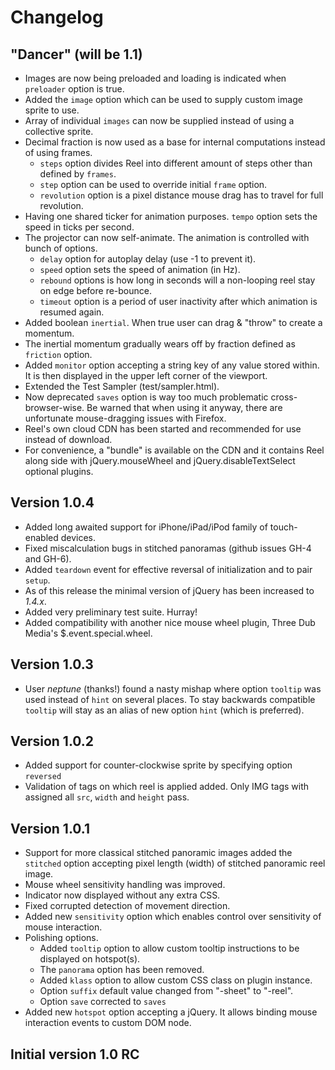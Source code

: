 Changelog
=========

"Dancer" (will be 1.1)
--------
* Images are now being preloaded and loading is indicated when `preloader` option is true.
* Added the `image` option which can be used to supply custom image sprite to use.
* Array of individual `images` can now be supplied instead of using a collective sprite.
* Decimal fraction is now used as a base for internal computations instead of using frames.
    * `steps` option divides Reel into different amount of steps other than defined by `frames`.
    * `step` option can be used to override initial `frame` option.
    * `revolution` option is a pixel distance mouse drag has to travel for full revolution.
* Having one shared ticker for animation purposes. `tempo` option sets the speed in ticks per second.
* The projector can now self-animate. The animation is controlled with bunch of options.
    * `delay` option for autoplay delay (use -1 to prevent it).
    * `speed` option sets the speed of animation (in Hz).
    * `rebound` options is how long in seconds will a non-looping reel stay on edge before re-bounce.
    * `timeout` option is a period of user inactivity after which animation is resumed again.
* Added boolean `inertial`. When true user can drag & "throw" to create a momentum.
* The inertial momentum gradually wears off by fraction defined as `friction` option.
* Added `monitor` option accepting a string key of any value stored within. It is then displayed in the upper left corner of the viewport.
* Extended the Test Sampler (test/sampler.html).
* Now deprecated `saves` option is way too much problematic cross-browser-wise. Be warned that when using it anyway, there are unfortunate mouse-dragging issues with Firefox.
* Reel's own cloud CDN has been started and recommended for use instead of download.
* For convenience, a "bundle" is available on the CDN and it contains Reel along side with jQuery.mouseWheel and jQuery.disableTextSelect optional plugins.

Version 1.0.4
-------------
* Added long awaited support for iPhone/iPad/iPod family of touch-enabled devices.
* Fixed miscalculation bugs in stitched panoramas (github issues GH-4 and GH-6).
* Added `teardown` event for effective reversal of initialization and to pair `setup`.
* As of this release the minimal version of jQuery has been increased to *1.4.x*.
* Added very preliminary test suite. Hurray!
* Added compatibility with another nice mouse wheel plugin, Three Dub Media's $.event.special.wheel.

Version 1.0.3
-------------
* User *neptune* (thanks!) found a nasty mishap where option `tooltip` was used instead of `hint` on several places. To stay backwards compatible `tooltip` will stay as an alias of new option `hint` (which is preferred).

Version 1.0.2
-------------
* Added support for counter-clockwise sprite by specifying option `reversed`
* Validation of tags on which reel is applied added. Only IMG tags with assigned all `src`, `width` and `height` pass.

Version 1.0.1
-------------
* Support for more classical stitched panoramic images added the `stitched` option accepting pixel length (width) of stitched panoramic reel image.
* Mouse wheel sensitivity handling was improved.
* Indicator now displayed without any extra CSS.
* Fixed corrupted detection of movement direction.
* Added new `sensitivity` option which enables control over sensitivity of mouse interaction.
* Polishing options.
    * Added `tooltip` option to allow custom tooltip instructions to be displayed on hotspot(s).
    * The `panorama` option has been removed.
    * Added `klass` option to allow custom CSS class on plugin instance.
    * Option `suffix` default value changed from "-sheet" to "-reel".
    * Option `save` corrected to `saves`
* Added new `hotspot` option accepting a jQuery. It allows binding mouse interaction events to custom DOM node.

Initial version 1.0 RC
----------------------